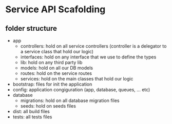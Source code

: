 # Service API Scafolding

## folder structure

- app
    - controllers: hold on all service controllers (controller is a delegator to a service class that hold our logic)
    - interfaces: hold on any interface that we use to define the types
    - lib: hold on any third party lib
    - models: hold on all our DB models
    - routes: hold on the service routes
    - services: hold on the main classes that hold our logic
- bootstrap: files for init the application
- config: application congiguration (app, database, queues, ... etc)
- database
    - migrations: hold on all database migration files
    - seeds: hold on seeds files
- dist: all build files
- tests: all tests files


